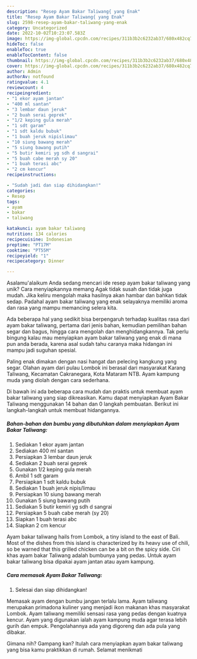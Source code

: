 ```yaml
---
description: "Resep Ayam Bakar Taliwang{ yang Enak"
title: "Resep Ayam Bakar Taliwang{ yang Enak"
slug: 2598-resep-ayam-bakar-taliwang-yang-enak
category: Uncategorized
date: 2022-10-02T10:23:07.583Z
image: https://img-global.cpcdn.com/recipes/311b3b2c6232ab37/680x482cq70/ayam-bakar-taliwang-foto-resep-utama.jpg
hideToc: false
enableToc: true
enableTocContent: false
thumbnail: https://img-global.cpcdn.com/recipes/311b3b2c6232ab37/680x482cq70/ayam-bakar-taliwang-foto-resep-utama.jpg
cover: https://img-global.cpcdn.com/recipes/311b3b2c6232ab37/680x482cq70/ayam-bakar-taliwang-foto-resep-utama.jpg
author: Admin
authorAv: notfound
ratingvalue: 4.1
reviewcount: 4
recipeingredient:
- "1 ekor ayam jantan"
- "400 ml santan"
- "3 lembar daun jeruk"
- "2 buah serai geprek"
- "1/2 keping gula merah"
- "1 sdt garam"
- "1 sdt kaldu bubuk"
- "1 buah jeruk nipislimau"
- "10 siung bawang merah"
- "5 siung bawang putih"
- "5 butir kemiri yg sdh d sangrai"
- "5 buah cabe merah sy 20"
- "1 buah terasi abc"
- "2 cm kencur"
recipeinstructions:

- "Sudah jadi dan siap dihidangkan!"
categories:
- Resep
tags:
- ayam
- bakar
- taliwang

katakunci: ayam bakar taliwang 
nutrition: 134 calories
recipecuisine: Indonesian
preptime: "PT17M"
cooktime: "PT55M"
recipeyield: "1"
recipecategory: Dinner

---
```



Asalamu'alaikum Anda sedang mencari ide resep ayam bakar taliwang yang unik? Cara menyiapkannya memang Agak tidak susah dan tidak juga mudah. Jika keliru mengolah maka hasilnya akan hambar dan bahkan tidak sedap. Padahal ayam bakar taliwang yang enak selayaknya memiliki aroma dan rasa yang mampu memancing selera kita.


Ada beberapa hal yang sedikit bisa berpengaruh terhadap kualitas rasa dari ayam bakar taliwang, pertama dari jenis bahan, kemudian pemilihan bahan segar dan bagus, hingga cara mengolah dan menghidangkannya. Tak perlu bingung kalau mau menyiapkan ayam bakar taliwang yang enak di mana pun anda berada, karena asal sudah tahu caranya maka hidangan ini mampu jadi suguhan spesial.

Paling enak dimakan dengan nasi hangat dan pelecing kangkung yang segar. Olahan ayam dari pulau Lombok ini berasal dari masyarakat Karang Taliwang, Kecamatan Cakranegara, Kota Mataram NTB. Ayam kampung muda yang diolah dengan cara sederhana.


Di bawah ini ada beberapa cara mudah dan praktis untuk membuat ayam bakar taliwang yang siap dikreasikan. Kamu dapat menyiapkan Ayam Bakar Taliwang menggunakan 14 bahan dan 0 langkah pembuatan. Berikut ini langkah-langkah untuk membuat hidangannya.

<!--inarticleads1-->

##### Bahan-bahan dan bumbu yang dibutuhkan dalam menyiapkan Ayam Bakar Taliwang:

1. Sediakan 1 ekor ayam jantan
1. Sediakan 400 ml santan
1. Persiapkan 3 lembar daun jeruk
1. Sediakan 2 buah serai geprek
1. Gunakan 1/2 keping gula merah
1. Ambil 1 sdt garam
1. Persiapkan 1 sdt kaldu bubuk
1. Sediakan 1 buah jeruk nipis/limau
1. Persiapkan 10 siung bawang merah
1. Gunakan 5 siung bawang putih
1. Sediakan 5 butir kemiri yg sdh d sangrai
1. Persiapkan 5 buah cabe merah (sy 20)
1. Siapkan 1 buah terasi abc
1. Siapkan 2 cm kencur


Ayam bakar taliwang hails from Lombok, a tiny island to the east of Bali. Most of the dishes from this island is characterized by its heavy use of chili, so be warned that this grilled chicken can be a bit on the spicy side. Ciri khas ayam bakar Taliwang adalah bumbunya yang pedas. Untuk ayam bakar taliwang bisa dipakai ayam jantan atau ayam kampung. 

<!--inarticleads2-->

##### Cara memasak Ayam Bakar Taliwang:


1. Selesai dan siap dihidangkan!

Memasak ayam dengan bumbu jangan terlalu lama. Ayam taliwang merupakan primadona kuliner yang menjadi ikon makanan khas masyarakat Lombok. Ayam taliwang memiliki sensasi rasa yang pedas dengan kuatnya kencur. Ayam yang digunakan ialah ayam kampung muda agar terasa lebih gurih dan empuk. Pengolahannya ada yang digoreng dan ada pula yang dibakar. 

Gimana nih? Gampang kan? Itulah cara menyiapkan ayam bakar taliwang yang bisa kamu praktikkan di rumah. Selamat menikmati
